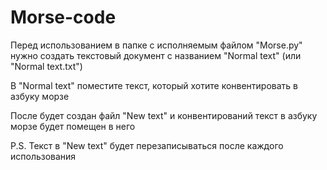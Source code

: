 # Morse-code

Перед использованием в папке с исполняемым файлом "Morse.py" нужно создать текстовый документ с названием "Normal text" (или "Normal text.txt")

В "Normal text" поместите текст, который хотите конвентировать в азбуку морзе 

После будет создан файл "New text" и конвентирований текст в азбуку морзе будет помещен в него 

P.S. Текст в "New text" будет перезаписываться после каждого использования
